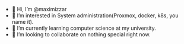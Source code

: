 - 👋 Hi, I’m @maximizzar
- 👀 I’m interested in System administration(Proxmox, docker, k8s, you name it).
- 🌱 I’m currently learning computer science at my university.
- 💞️ I’m looking to collaborate on nothing special right now.

<!---
maximizzar/maximizzar is a ✨ special ✨ repository because its `README.md` (this file) appears on your GitHub profile.
You can click the Preview link to take a look at your changes.
--->
